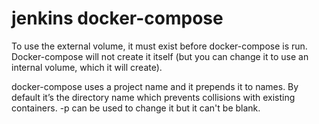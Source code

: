 # jenkins docker-compose
To use the external volume, it must exist before docker-compose is run. Docker-compose will not create it itself (but you can change it to use an internal volume, which it will create).

docker-compose uses a project name and it prepends it to names. By default it’s the directory name which prevents collisions with existing containers. -p can be used to change it but it can't be blank.
